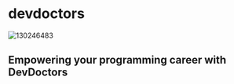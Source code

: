 # devdoctors 
![130246483](https://user-images.githubusercontent.com/58683199/231743588-a61e1f25-cf5e-4de5-9af8-68ea290bb92b.png)


## Empowering your programming career with DevDoctors


